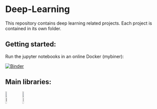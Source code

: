 # Deep-Learning
This repository contains deep learning related projects. Each project is contained in its own folder.


Getting started:
----------------
Run the jupyter notebooks in an online Docker (mybiner):

[![Binder](https://mybinder.org/badge_logo.svg)](https://mybinder.org/v2/gh/zendegani/Deep-Learning.git/HEAD)


Main libraries:
----------------
<p align="left">
  <img src="https://upload.wikimedia.org/wikipedia/commons/9/96/Pytorch_logo.png" alt="PyTorch" width=10% />
  <img src="https://keras.io/img/logo.png" alt="Keras" width=10% />
</p>

